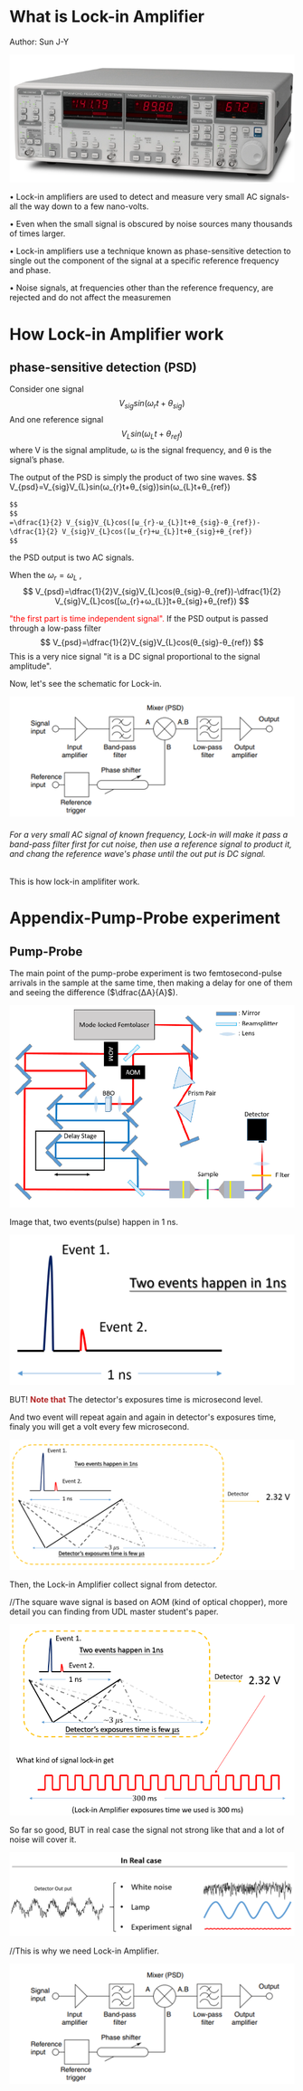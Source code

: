 # What is Lock-in Amplifier
Author: Sun J-Y

![](https://raw.githubusercontent.com/FemtoPhysics/Laboratory-note/main/src/Pump%20Probe%20Technique/img/lock-in.png)

• Lock-in amplifiers are used to detect and measure very small AC signals-all the way down to a few nano-volts.


• Even when the small signal is obscured by noise sources many thousands of times larger.


• Lock-in amplifiers use a technique known as phase-sensitive detection to single out the component of the signal at a specific reference frequency and phase.


• Noise signals, at frequencies other than the reference frequency, are rejected and do not affect the measuremen


# How Lock-in Amplifier work

## phase-sensitive detection (PSD)

Consider one signal
$$
	V_{sig}sin(ω_{r}t+θ_{sig})
	$$
And one reference signal
$$
	V_{L}sin(ω_{L}t+θ_{ref})
	$$
  where V is the signal amplitude, ω is the signal frequency, and θ is the signal’s phase.

The output of the PSD is simply the product of two sine waves.
$$
	V_{psd}=V_{sig}V_{L}sin(ω_{r}t+θ_{sig})sin(ω_{L}t+θ_{ref})
	
	$$
	$$
	=\dfrac{1}{2} V_{sig}V_{L}cos([ω_{r}-ω_{L}]t+θ_{sig}-θ_{ref})-\dfrac{1}{2} V_{sig}V_{L}cos([ω_{r}+ω_{L}]t+θ_{sig}+θ_{ref})
	$$

  the PSD output is two AC signals.

When the $ω_{r}=ω_{L}$ ,
$$
	V_{psd}=\dfrac{1}{2}V_{sig}V_{L}cos(θ_{sig}-θ_{ref})-\dfrac{1}{2} V_{sig}V_{L}cos([ω_{r}+ω_{L}]t+θ_{sig}+θ_{ref})
	$$

  <font color=red>"the first part is time independent signal".</font>
If the PSD output is passed through a low-pass filter
$$
	V_{psd}=\dfrac{1}{2}V_{sig}V_{L}cos(θ_{sig}-θ_{ref})
	$$
This is a very nice signal "it is a DC signal proportional to the signal amplitude".

Now, let's see the schematic for Lock-in.

![](https://raw.githubusercontent.com/FemtoPhysics/Laboratory-note/main/src/Pump%20Probe%20Technique/img/schematic%20for%20Lock-in.png)

###### For a very small AC signal of known frequency, Lock-in will make it pass a band-pass filter first  for cut noise, then use a reference signal to product it, and chang the reference wave's phase until the out put is DC signal.

This is how lock-in amplifiter work.

# Appendix-Pump-Probe experiment

## Pump-Probe
The main point of the pump-probe experiment is two femtosecond-pulse arrivals in the sample at the same time, then making a delay for one of them and seeing the difference ($\dfrac{∆A}{A}$).

![](https://raw.githubusercontent.com/FemtoPhysics/Laboratory-note/main/src/Pump%20Probe%20Technique/img/schematic%20for%20pump%20probe.png)

Image that, two events(pulse) happen in 1 ns.

![](https://raw.githubusercontent.com/FemtoPhysics/Laboratory-note/main/src/Pump%20Probe%20Technique/img/Two%20events%20image.png)

BUT! <font color=firebrick>**Note that**</font> The detector's exposures time is microsecond level.

And two event will repeat again and again in detector's exposures time, finaly you will get a volt every few microsecond.

![](https://raw.githubusercontent.com/FemtoPhysics/Laboratory-note/main/src/Pump%20Probe%20Technique/img/about%20detector.png)

Then, the Lock-in Amplifier collect signal from detector.

//The square wave signal is based on AOM (kind of optical chopper), more detail you can finding from UDL master student's paper.

![](https://raw.githubusercontent.com/FemtoPhysics/Laboratory-note/main/src/Pump%20Probe%20Technique/img/the%20signal%20lock%20in%20get.png)

So far so good, BUT in real case the signal not strong like that and a lot of noise will cover it.

![](https://raw.githubusercontent.com/FemtoPhysics/Laboratory-note/main/src/Pump%20Probe%20Technique/img/detector%20output.png)

//This is why we need Lock-in Amplifier.

![](https://raw.githubusercontent.com/FemtoPhysics/Laboratory-note/main/src/Pump%20Probe%20Technique/img/schematic%20for%20Lock-in.png)